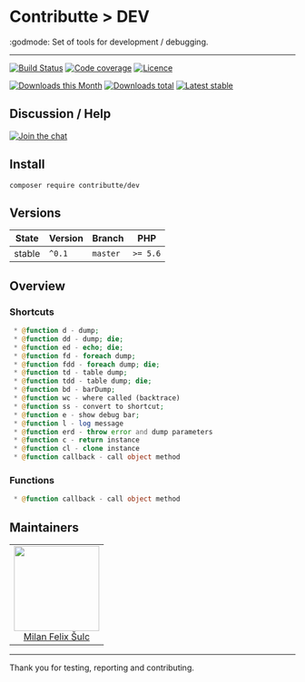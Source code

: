 # Contributte > DEV

:godmode: Set of tools for development / debugging.

-----

[![Build Status](https://img.shields.io/travis/contributte/dev.svg?style=flat-square)](https://travis-ci.org/contributte/dev)
[![Code coverage](https://img.shields.io/coveralls/contributte/dev.svg?style=flat-square)](https://coveralls.io/r/contributte/dev)
[![Licence](https://img.shields.io/packagist/l/contributte/dev.svg?style=flat-square)](https://packagist.org/packages/contributte/dev)

[![Downloads this Month](https://img.shields.io/packagist/dm/contributte/dev.svg?style=flat-square)](https://packagist.org/packages/contributte/dev)
[![Downloads total](https://img.shields.io/packagist/dt/contributte/dev.svg?style=flat-square)](https://packagist.org/packages/contributte/dev)
[![Latest stable](https://img.shields.io/packagist/v/contributte/dev.svg?style=flat-square)](https://packagist.org/packages/contributte/dev)

## Discussion / Help

[![Join the chat](https://img.shields.io/gitter/room/contributte/contributte.svg?style=flat-square)](http://bit.ly/ctteg)

## Install

```
composer require contributte/dev
```

## Versions

| State       | Version | Branch   | PHP      |
|-------------|---------|----------|----------|
| stable      | `^0.1`  | `master` | `>= 5.6` |

## Overview

### Shortcuts

```php
 * @function d - dump;
 * @function dd - dump; die;
 * @function ed - echo; die;
 * @function fd - foreach dump;
 * @function fdd - foreach dump; die;
 * @function td - table dump;
 * @function tdd - table dump; die;
 * @function bd - barDump;
 * @function wc - where called (backtrace)
 * @function ss - convert to shortcut;
 * @function e - show debug bar;
 * @function l - log message
 * @function erd - throw error and dump parameters
 * @function c - return instance
 * @function cl - clone instance
 * @function callback - call object method
```

### Functions

```php
 * @function callback - call object method
```

## Maintainers

<table>
  <tbody>
    <tr>
      <td align="center">
        <a href="https://github.com/f3l1x">
            <img width="150" height="150" src="https://avatars2.githubusercontent.com/u/538058?v=3&s=150">
        </a>
        </br>
        <a href="https://github.com/f3l1x">Milan Felix Šulc</a>
      </td>
    </tr>
  <tbody>
</table>

---

Thank you for testing, reporting and contributing.
